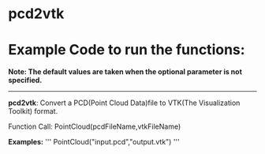 # pcd2vtk

# Example Code to run the functions:

**Note: The default values are taken when the optional parameter is not specified.**
___

__pcd2vtk__: Convert a PCD(Point Cloud Data)file to VTK(The Visualization Toolkit) format.

Function Call: PointCloud(pcdFileName,vtkFileName)

__Examples:__
''' 
		PointCloud("input.pcd","output.vtk")
'''
